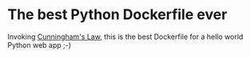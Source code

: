 # The best Python Dockerfile ever

Invoking [Cunningham's Law](https://meta.wikimedia.org/wiki/Cunningham%27s_Law), this is the best Dockerfile for a hello world Python web app ;-)



